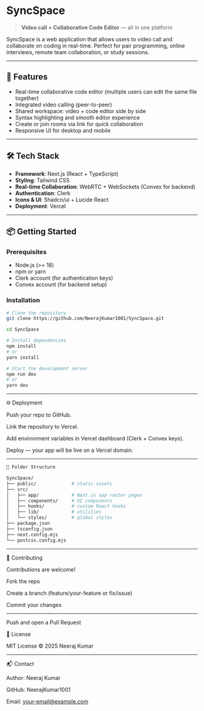 # SyncSpace

> **Video call + Collaborative Code Editor** — all in one platform

SyncSpace is a web application that allows users to video call and collaborate on coding in real-time. Perfect for pair programming, online interviews, remote team collaboration, or study sessions.

---

## 🚀 Features
- Real-time collaborative code editor (multiple users can edit the same file together)  
- Integrated video calling (peer-to-peer)  
- Shared workspace: video + code editor side by side  
- Syntax highlighting and smooth editor experience  
- Create or join rooms via link for quick collaboration  
- Responsive UI for desktop and mobile  

---

## 🛠 Tech Stack
- **Framework**: Next.js (React + TypeScript)  
- **Styling**: Tailwind CSS  
- **Real-time Collaboration**: WebRTC + WebSockets (Convex for backend)  
- **Authentication**: Clerk  
- **Icons & UI**: Shadcn/ui + Lucide React  
- **Deployment**: Vercel  

---

## 📦 Getting Started

### Prerequisites
- Node.js (>= 18)  
- npm or yarn  
- Clerk account (for authentication keys)  
- Convex account (for backend setup)

### Installation
```bash
# Clone the repository
git clone https://github.com/NeerajKumar1001/SyncSpace.git

cd SyncSpace

# Install dependencies
npm install
# or
yarn install

# Start the development server
npm run dev
# or
yarn dev
```

---

🌐 Deployment

Push your repo to GitHub.

Link the repository to Vercel.

Add environment variables in Vercel dashboard (Clerk + Convex keys).

Deploy — your app will be live on a Vercel domain.

---

```bash
📂 Folder Structure

SyncSpace/
├── public/             # static assets
├── src/
│   ├── app/            # Next.js app router pages
│   ├── components/     # UI components
│   ├── hooks/          # custom React hooks
│   ├── lib/            # utilities
│   └── styles/         # global styles
├── package.json
├── tsconfig.json
├── next.config.mjs
└── postcss.config.mjs
```
---

🤝 Contributing

Contributions are welcome!

Fork the repo

Create a branch (feature/your-feature or fix/issue)

Commit your changes

---

Push and open a Pull Request

📜 License

MIT License © 2025 Neeraj Kumar

---

📬 Contact

Author: Neeraj Kumar

GitHub: NeerajKumar1001

Email: your-email@example.com
